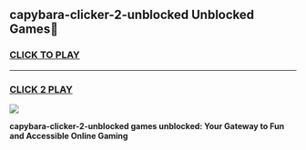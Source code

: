 
## capybara-clicker-2-unblocked Unblocked Games👋
<h3>
<a href="https://news.freeplayer.one?title=capybara-clicker-2-unblocked&ref=16F">CLICK TO PLAY</a></h3>
<hr>

<h3>
<a href="https://news.freeplayer.one?title=capybara-clicker-2-unblocked&ref=16F">CLICK 2 PLAY</a>
  
</h3>

<a href="https://news.freeplayer.one?title=capybara-clicker-2-unblocked&ref=16F/"><img src="https://clearcache.store/games.png"></a>


**capybara-clicker-2-unblocked games unblocked: Your Gateway to Fun and Accessible Online Gaming**

